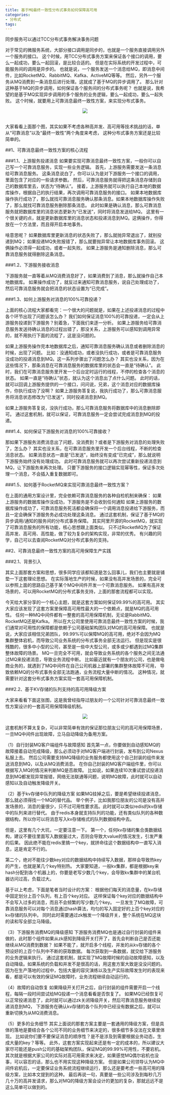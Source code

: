 ```yaml
---
title: 基于MQ最终一致性分布式事务如何保障高可用
categories: 
- 分布式
tags:
---
```



同步服务可以通过TCC分布式事务解决事务问题

对于常见的微服务系统，大部分接口调用是同步的，也就是一个服务直接调用另外一个服务的接口。
这个时候，用TCC分布式事务方案来保证各个接口的调用，要么一起成功，要么一起回滚，是比较合适的。
但是在实际系统的开发过程中，可能服务间的调用是异步的。
也就是说，一个服务发送一个消息给MQ，即消息中间件，比如RocketMQ、RabbitMQ、Kafka、ActiveMQ等等。
然后，另外一个服务从MQ消费到一条消息后进行处理。这就成了基于MQ的异步调用了。
那么针对这种基于MQ的异步调用，如何保证各个服务间的分布式事务呢？
也就是说，我希望的是基于MQ实现异步调用的多个服务的业务逻辑，要么一起成功，要么一起失败。
这个时候，就要用上可靠消息最终一致性方案，来实现分布式事务。
<div align="center"> <img src="../../pics/基于MQ的分布式服务1.png"/> </div><br>

大家看看上面那个图，其实如果不考虑各种高并发、高可用等技术挑战的话，单从“可靠消息”以及“最终一致性”两个角度来考虑，
这种分布式事务方案还是比较简单的。





##1、可靠消息最终一致性方案的核心流程

###1.1、上游服务投递消息
如果要实现可靠消息最终一致性方案，一般你可以自己写一个可靠消息服务，实现一些业务逻辑。
首先，上游服务需要发送一条消息给可靠消息服务。
这条消息说白了，你可以认为是对下游服务一个接口的调用，里面包含了对应的一些请求参数。
然后，可靠消息服务就得把这条消息存储到自己的数据库里去，状态为“待确认”。
接着，上游服务就可以执行自己本地的数据库操作，根据自己的执行结果，再次调用可靠消息服务的接口。
如果本地数据库操作执行成功了，那么就找可靠消息服务确认那条消息。如果本地数据库操作失败了，那么就找可靠消息服务删除那条消息。
此时如果是确认消息，那么可靠消息服务就把数据库里的消息状态更新为“已发送”，同时将消息发送给MQ。
这里有一个很关键的点，就是更新数据库里的消息状态和投递消息到MQ。这俩操作，你得放在一个方法里，而且得开启本地事务。

啥意思呢？
如果数据库里更新消息的状态失败了，那么就抛异常退出了，就别投递到MQ；
如果投递MQ失败报错了，那么就要抛异常让本地数据库事务回滚。
这俩操作必须得一起成功，或者一起失败。
如果上游服务是通知删除消息，那么可靠消息服务就得删除这条消息。


###1.2、下游服务接收消息

下游服务就一直等着从MQ消费消息好了，如果消费到了消息，那么就操作自己本地数据库。
如果操作成功了，就反过来通知可靠消息服务，说自己处理成功了，然后可靠消息服务就会把消息的状态设置为“已完成”。


###1.3、如何上游服务对消息的100%可靠投递？

上面的核心流程大家都看完：一个很大的问题就是，如果在上述投递消息的过程中各个环节出现了问题该怎么办？
我们如何保证消息100%的可靠投递，一定会从上游服务投递到下游服务？别着急，下面我们来逐一分析。
如果上游服务给可靠消息服务发送待确认消息的过程出错了，那没关系，上游服务可以感知到调用异常的，就不用执行下面的流程了，这是没问题的。

如果上游服务操作完本地数据库之后，通知可靠消息服务确认消息或者删除消息的时候，出现了问题。
比如：没通知成功，或者没执行成功，或者是可靠消息服务没成功的投递消息到MQ。这一系列步骤出了问题怎么办？
其实也没关系，因为在这些情况下，那条消息在可靠消息服务的数据库里的状态会一直是“待确认”。
此时，我们在可靠消息服务里开发一个后台定时运行的线程，不停的检查各个消息的状态。
如果一直是“待确认”状态，就认为这个消息出了点什么问题。
此时的话，就可以回调上游服务提供的一个接口，问问说，兄弟，这个消息对应的数据库操作，你执行成功了没啊？
如果上游服务答复说，我执行成功了，那么可靠消息服务将消息状态修改为“已发送”，同时投递消息到MQ。

如果上游服务答复说，没执行成功，那么可靠消息服务将数据库中的消息删除即可。
通过这套机制，就可以保证，可靠消息服务一定会尝试完成消息到MQ的投递。

###1.4、如何保证下游服务对消息的100%可靠接收？

那如果下游服务消费消息出了问题，没消费到？或者是下游服务对消息的处理失败了，怎么办？
其实也没关系，在可靠消息服务里开发一个后台线程，不断的检查消息状态。
如果消息状态一直是“已发送”，始终没有变成“已完成”，那么就说明下游服务始终没有处理成功。
此时可靠消息服务就可以再次尝试重新投递消息到MQ，让下游服务来再次处理。
只要下游服务的接口逻辑实现幂等性，保证多次处理一个消息，不会插入重复数据即可。

###1.5、如何基于RocketMQ来实现可靠消息最终一致性方案？

在上面的通用方案设计里，完全依赖可靠消息服务的各种自检机制来确保：
如果上游服务的数据库操作没成功，下游服务是不会收到任何通知
如果上游服务的数据库操作成功了，可靠消息服务死活都会确保将一个调用消息投递给下游服务，而且一定会确保下游服务务必成功处理这条消息。
通过这套机制，保证了基于MQ的异步调用/通知的服务间的分布式事务保障。
其实阿里开源的RocketMQ，就实现了可靠消息服务的所有功能，核心思想跟上面类似。
只不过RocketMQ为了保证高并发、高可用、高性能，做了较为复杂的架构实现，非常的优秀。
有兴趣的同学，自己可以去查阅RocketMQ对分布式事务的支持。


##2、可靠消息最终一致性方案的高可用保障生产实践



###2.1、背景引入

其实上面那套方案和思想，很多同学应该都知道是怎么回事儿，我们也主要就是铺垫一下这套理论思想。
在实际落地生产的时候，如果没有高并发场景的，完全可以参照上面的思路自己基于某个MQ中间件开发一个可靠消息服务。
如果有高并发场景的，可以用RocketMQ的分布式事务支持，上面的那套流程都可以实现。

今天给大家分享的一个核心主题，就是这套方案如何保证99.99%的高可用。
其实大家应该发现了这套方案里保障高可用性最大的一个依赖点，就是MQ的高可用性。
任何一种MQ中间件都有一整套的高可用保障机制，无论是RabbitMQ、RocketMQ还是Kafka。
所以在大公司里使用可靠消息最终一致性方案的时候，我们通常对可用性的保障都是依赖于公司基础架构团队对MQ的高可用保障。
也就是说，大家应该相信兄弟团队，99.99%可以保障MQ的高可用，绝对不会因为MQ集群整体宕机，而导致公司业务系统的分布式事务全部无法运行。
但是现实是很残酷的，很多中小型的公司，甚至是一些中大型公司，或多或少都遇到过MQ集群整体故障的场景。
MQ一旦完全不可用，就会导致业务系统的各个服务之间无法通过MQ来投递消息，导致业务流程中断。
比如最近就有一个朋友的公司，也是做电商业务的，就遇到了MQ中间件在自己公司机器上部署的集群整体故障不可用，
导致依赖MQ的分布式事务全部无法跑通，业务流程大量中断的情况。
这种情况，就需要针对这套分布式事务方案实现一套高可用保障机制。

###2.2、基于KV存储的队列支持的高可用降级方案

大家来看看下面这张图，这是我曾经指导过朋友的一个公司针对可靠消息最终一致性方案设计的一套高可用保障降级机制。
<div align="center"> <img src="../../pics/基于MQ的分布式服务2.png"/> </div><br>
这套机制不算太复杂，可以非常简单有效的保证那位朋友公司的高可用保障场景，一旦MQ中间件出现故障，立马自动降级为备用方案。

（1）自行封装MQ客户端组件与故障感知
首先第一点，你要做到自动感知MQ的故障接着自动完成降级，那么必须动手对MQ客户端进行封装，发布到公司Nexus私服上去。
然后公司需要支持MQ降级的业务服务都使用这个自己封装的组件来发送消息到MQ，以及从MQ消费消息。
在你自己封装的MQ客户端组件里，你可以根据写入MQ的情况来判断MQ是否故障。
比如说，如果连续10次重试尝试投递消息到MQ都发现异常报错，网络无法联通等问题，说明MQ故障，此时就可以自动感知以及自动触发降级开关。

（2）基于kv存储中队列的降级方案
如果MQ挂掉之后，要是希望继续投递消息，那么就必须得找一个MQ的替代品。
举个例子，比如我那位朋友的公司是没有高并发场景的，消息的量很少，只不过可用性要求高。此时就可以类似redis的kv存储中的队列来进行替代。
由于redis本身就支持队列的功能，还有类似队列的各种数据结构，所以你可以将消息写入kv存储格式的队列数据结构中去。

但是，这里有几个大坑，一定要注意一下。
第一个，任何kv存储的集合类数据结构，建议不要往里面写入数据量过大，否则会导致大value的情况发生，引发严重的后果。
因此绝不能在redis里搞一个key，就拼命往这个数据结构中一直写入消息，这是肯定不行的。

第二个，绝对不能往少数key对应的数据结构中持续写入数据，那样会导致热key的产生，也就是某几个key特别热。
大家要知道，一般kv集群，都是根据key来hash分配到各个机器上的，你要是老写少数几个key，会导致kv集群中的某台机器访问过高，负载过大。


基于以上考虑，下面是笔者当时设计的方案：
根据他们每天的消息量，在kv存储中固定划分上百个队列，有上百个key对应。
这样保证每个key对应的数据结构中不会写入过多的消息，而且不会频繁的写少数几个key。
一旦发生了MQ故障，可靠消息服务可以对每个消息通过hash算法，均匀的写入固定好的上百个key对应的kv存储的队列中。
同时此时需要通过zk触发一个降级开关，整个系统在MQ这块的读和写全部立马降级。

（3）下游服务消费MQ的降级感知
下游服务消费MQ也是通过自行封装的组件来做的，此时那个组件如果从zk感知到降级开关打开了，首先会判断自己是否还能继续从MQ消费到数据？
如果不能了，就开启多个线程，并发的从kv存储的各个预设好的上百个队列中不断的获取数据。
每次获取到一条数据，就交给下游服务的业务逻辑来执行。
通过这套机制，就实现了MQ故障时候的自动故障感知，以及自动降级。如果系统的负载和并发不是很高的话，用这套方案大致是没没问题的。
因为在生产落地的过程中，包括大量的容灾演练以及生产实际故障发生时的表现来看，都是可以有效的保证MQ故障时，业务流程继续自动运行的。

（4）故障的自动恢复
如果降级开关打开之后，自行封装的组件需要开启一个线程，每隔一段时间尝试给MQ投递一个消息看看是否恢复了。
如果MQ已经恢复可以正常投递消息了，此时就可以通过zk关闭降级开关，然后可靠消息服务继续投递消息到MQ，
下游服务在确认kv存储的各个队列中已经没有数据之后，就可以重新切换为从MQ消费消息。

（5）更多的业务细节
其实上面说的那套方案主要是一套通用的降级方案，但是具体的落地是要结合各个公司不同的业务细节来决定的，很多细节多没法在文章里体现。
比如说你们要不要保证消息的顺序性？是不是涉及到需要根据业务动态，生成大量的key？等等。
此外，这套方案实现起来还是有一定的成本的，所以建议大家尽可能还是push公司的基础架构团队，保证MQ的99.99%可用性，不要宕机。
其次就是根据大家公司的实际对高可用需求来决定，如果感觉MQ偶尔宕机也没事，可以容忍的话，那么也不用实现这种降级方案。
但是如果公司领导认为MQ中间件宕机后，一定要保证业务系统流程继续运行，那么还是要考虑一些高可用的降级方案，比如本文提到的这种。
最后再说一句，真要是一些公司涉及到每秒几万几十万的高并发请求，那么对MQ的降级方案会设计的更加的复杂，那就远远不是这么简单可以做到的。
